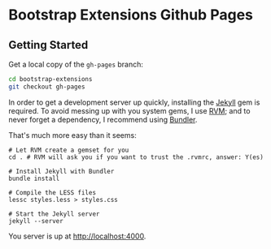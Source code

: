 Bootstrap Extensions Github Pages
=================================

Getting Started
---------------

Get a local copy of the `gh-pages` branch:

```bash
cd bootstrap-extensions
git checkout gh-pages
```

In order to get a development server up quickly, installing the [Jekyll][jekyll] gem is required. To avoid messing up with you system gems, I use [RVM][rvm]; and to never forget a dependency, I recommend using [Bundler][bundler].

  [jekyll]:https://github.com/mojombo/jekyll
  [rvm]: https://rvm.io
  [bundler]: http://gembundler.com/

That's much more easy than it seems:

```
# Let RVM create a gemset for you
cd . # RVM will ask you if you want to trust the .rvmrc, answer: Y(es)

# Install Jekyll with Bundler
bundle install

# Compile the LESS files
lessc styles.less > styles.css

# Start the Jekyll server
jekyll --server
```

You server is up at [http://localhost:4000](http://localhost:4000).
